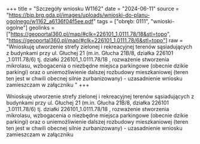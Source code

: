 +++
title = "Szczegóły wniosku W1162"
date = "2024-06-11"
source = "https://bip.brg.gda.pl/images/uploads/wnioski-do-planu-ogolnego/w1162_a6136f04f5ee.pdf"
tags = ["obręb: 0111", "wnioski-ogolne"]
geolinks = ["https://geoportal360.pl/map/#clk=226101_1.0111.78/18&stl=topo", "https://geoportal360.pl/map/#clk=226101_1.0111.78/6&stl=topo"]
raw = "Wnioskuję utworzenie strefy zielonej i rekreacyjnej terenów sąsiadujących z budynkami przy ul. Głuchej 21 (m.in. Głucha 21B/8, działka 226101 _1.0111.78/6) tj. działki 226101_1.0111.78/18 , rozważenie stworzenia mikrolasu, wzbogacenia o niezbędne miejsca parkingowe (obecnie dzikie parkingi) oraz o uniemożliwienie dalszej rozbudowy mieszkaniowej (teren ten jest w chwili obecnej silnie zurbanizowany) - uzasadnienie wniosku zamieszczam w załączniku "
+++

Wnioskuję utworzenie strefy zielonej i rekreacyjnej terenów sąsiadujących z
budynkami przy ul. Głuchej 21 (m.in. Głucha 21B/8, działka 226101 _1.0111.78/6) tj. działki
226101_1.0111.78/18 , rozważenie stworzenia mikrolasu, wzbogacenia o niezbędne miejsca
parkingowe (obecnie dzikie parkingi) oraz o uniemożliwienie dalszej rozbudowy mieszkaniowej
(teren ten jest w chwili obecnej silnie zurbanizowany) - uzasadnienie wniosku zamieszczam w
załączniku



